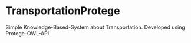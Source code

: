 # TransportationProtege
Simple Knowledge-Based-System about Transportation. Developed using Protege-OWL-API.
